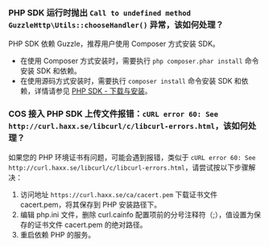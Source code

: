 ### PHP SDK 运行时抛出 `Call to undefined method GuzzleHttp\Utils::chooseHandler()` 异常，该如何处理？

PHP SDK 依赖 Guzzle，推荐用户使用 Composer 方式安装 SDK。
- 在使用 Composer 方式安装时，需要执行 `php composer.phar install` 命令安装 SDK 和依赖。
- 在使用源码方式安装时，需要执行 `composer install` 命令安装 SDK 和依赖，详情请参见 [PHP SDK - 下载与安装](https://cloud.tencent.com/document/product/436/12266#.E4.B8.8B.E8.BD.BD.E4.B8.8E.E5.AE.89.E8.A3.85)。

### COS 接入 PHP SDK 上传文件报错：`cURL error 60: See http://curl.haxx.se/libcurl/c/libcurl-errors.html`，该如何处理？

如果您的 PHP 环境证书有问题，可能会遇到报错，类似于 `cURL error 60: See http://curl.haxx.se/libcurl/c/libcurl-errors.html`，请尝试按以下步骤解决：

1. 访问地址 `https://curl.haxx.se/ca/cacert.pem` 下载证书文件 cacert.pem，将其保存到 PHP 安装路径下。
2. 编辑 php.ini 文件，删除 curl.cainfo 配置项前的分号注释符（;），值设置为保存的证书文件 cacert.pem 的绝对路径。
3. 重启依赖 PHP 的服务。


